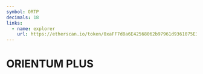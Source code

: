 ```yaml
---
symbol: ORTP
decimals: 18
links:
  - name: explorer
    url: https://etherscan.io/token/0xaFF7d8a6E42568062b97961d9361075E38658037
---
```


# ORIENTUM PLUS
